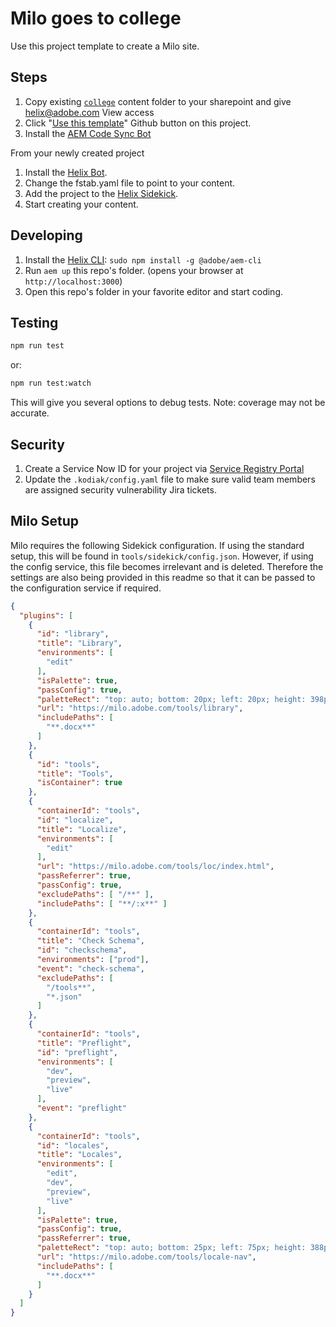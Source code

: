 # Milo goes to college
Use this project template to create a Milo site.

## Steps

1. Copy existing [`college`](https://adobe.sharepoint.com/:f:/r/sites/adobecom/Shared%20Documents/demos/college) content folder to your sharepoint and give helix@adobe.com View access
2. Click "[Use this template](https://github.com/adobecom/milo-college/generate)" Github button on this project.
3. Install the [AEM Code Sync Bot](https://github.com/apps/aem-code-sync)

From your newly created project

1. Install the [Helix Bot](https://github.com/apps/helix-bot/installations/new).
2. Change the fstab.yaml file to point to your content.
3. Add the project to the [Helix Sidekick](https://github.com/adobe/helix-sidekick).
4. Start creating your content.

## Developing
1. Install the [Helix CLI](https://github.com/adobe/helix-cli): `sudo npm install -g @adobe/aem-cli`
1. Run `aem up` this repo's folder. (opens your browser at `http://localhost:3000`)
1. Open this repo's folder in your favorite editor and start coding.

## Testing
```sh
npm run test
```
or:
```sh
npm run test:watch
```
This will give you several options to debug tests. Note: coverage may not be accurate.

## Security
1. Create a Service Now ID for your project via [Service Registry Portal](https://adobe.service-now.com/service_registry_portal.do#/search)
2. Update the `.kodiak/config.yaml` file to make sure valid team members are assigned security vulnerability Jira tickets.


## Milo Setup

Milo requires the following Sidekick configuration. If using the standard setup, this will be found in `tools/sidekick/config.json`. However, if using the config service, this file becomes irrelevant and is deleted. Therefore the settings are also being provided in this readme so that it can be passed to the configuration service if required. 

```json
{
  "plugins": [
    {
      "id": "library",
      "title": "Library",
      "environments": [
        "edit"
      ],
      "isPalette": true,
      "passConfig": true,
      "paletteRect": "top: auto; bottom: 20px; left: 20px; height: 398px; width: 360px;",
      "url": "https://milo.adobe.com/tools/library",
      "includePaths": [
        "**.docx**"
      ]
    },
    {
      "id": "tools",
      "title": "Tools",
      "isContainer": true
    },
    {
      "containerId": "tools",
      "id": "localize",
      "title": "Localize",
      "environments": [
        "edit"
      ],
      "url": "https://milo.adobe.com/tools/loc/index.html",
      "passReferrer": true,
      "passConfig": true,
      "excludePaths": [ "/**" ],
      "includePaths": [ "**/:x**" ]
    },
    {
      "containerId": "tools",
      "title": "Check Schema",
      "id": "checkschema",
      "environments": ["prod"],
      "event": "check-schema",
      "excludePaths": [
        "/tools**",
        "*.json"
      ]
    },
    {
      "containerId": "tools",
      "title": "Preflight",
      "id": "preflight",
      "environments": [
        "dev",
        "preview",
        "live"
      ],
      "event": "preflight"
    },
    {
      "containerId": "tools",
      "id": "locales",
      "title": "Locales",
      "environments": [
        "edit",
        "dev",
        "preview",
        "live"
      ],
      "isPalette": true,
      "passConfig": true,
      "passReferrer": true,
      "paletteRect": "top: auto; bottom: 25px; left: 75px; height: 388px; width: 360px;",
      "url": "https://milo.adobe.com/tools/locale-nav",
      "includePaths": [
        "**.docx**"
      ]
    }
  ]
}
```